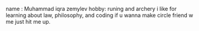 name : Muhammad iqra zemylev
hobby: runing and archery 
i like for learning about law, philosophy, and coding 
if u wanna make circle friend w me just hit me up.
